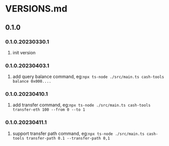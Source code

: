 # VERSIONS.md

## 0.1.0

### 0.1.0.20230330.1

1. init version

### 0.1.0.20230403.1

1. add query balance command, eg:`npx ts-node ./src/main.ts cash-tools balance 0x000....`

### 0.1.0.20230410.1

1. add transfer command, eg:`npx ts-node ./src/main.ts cash-tools transfer-eth 100 --from 0 --to 1`

### 0.1.0.20230411.1

1. support transfer path command, eg:`npx ts-node ./src/main.ts cash-tools transfer-path 0.1 --transfer-path 0,1`
